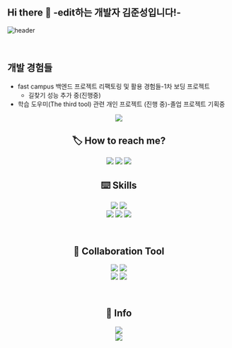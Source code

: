 ## Hi there 👋  -edit하는 개발자 김준성입니다!-
<!--헤더코드 부문-->
![header](https://capsule-render.vercel.app/api?type=transparent)


  <br/>



## 개발 경험들
- fast campus 백엔드 프로젝트 리팩토링 및 활용 경험들-1차 보딩 프로젝트
     - 길찾기 성능 추가 중(진행중)
- 학습 도우미(The third tool) 관련 개인 프로젝트 (진행 중)-졸업 프로젝트 기획중



<!-- 헤더 -->
<p align=center>
    <img src="https://capsule-render.vercel.app/api?type=rounded&color=timeGradient&text=준성이의 깃허브%20%20Git%20🙌&animation=twinkling&fontSize=35&fontAlignY=50&fontAlign=50&height=120"/>
</p>

<!-- 바디1 -->
<div align="center">
    <h2> 🏷️ How to reach me?</h2>
    <a href="https://bit.ly/onlyjoon"><img src="https://img.shields.io/badge/Portfolio-EE6123?style=flat-square&logo=Bitly&logoColor=white"></a>
    <a href="mailto:"nhj7334@icloud.com"><img src="https://img.shields.io/badge/iCloud-3693F3?style=flat-square&logo=iCloud&logoColor=white"></a>
    <a href="https://velog.io/@js-kim-arc"><img src="http://img.shields.io/badge/Velog-20C997?style=flat-square&logo=Velog&logoColor=white"></a>

<!-- [![Velog's GitHub stats](https://velog-readme-stats.vercel.app/api?name=nhj9974)](https://velog.io/@nhj9974) -->

<br>

<!-- 바디2 -->
<div align=center>
    <h2> ⌨️ Skills </h2>
    <p>
        <img src="https://img.shields.io/badge/java-%23ED8B00.svg?style=for-the-badge&logo=openjdk&logoColor=white">
        <img src="https://img.shields.io/badge/Python-3776AB.svg?&style=for-the-badge&logo=Python&logoColor=white"/><br>
        <img src="https://img.shields.io/badge/MySQL-4479A1?style=for-the-badge&logo=MySQL&logoColor=white">
        <img src="https://img.shields.io/badge/Spring-6DB33F?style=for-the-badge&logo=Spring&logoColor=white"> 
        <img src="https://img.shields.io/badge/Spring%20Boot-6DB33F?style=for-the-badge&logo=Spring&logoColor=white"><br>
    </p><br>
    <h2> 🤝 Collaboration Tool </h2>
    <p>
        <img src="https://img.shields.io/badge/Git-F05032?style=for-the-badge&logo=Git&logoColor=white"> 
        <img src="https://img.shields.io/badge/GitHub-181717?style=for-the-badge&logo=GitHub&logoColor=white"><br>
        <img src="https://img.shields.io/badge/Postman-FF6C37?style=for-the-badge&logo=Postman&logoColor=white">
        <img src="https://img.shields.io/badge/Confluence-172B4D?style=for-the-badge&logo=Confluence&logoColor=white"><br>
    </p><br>
    <h2> 🔎 Info</h2>
<!--        <a href="https://github.com/only-juun"><img src="https://hits.seeyoufarm.com/api/count/incr/badge.svg?url=https%3A%2F%2Fgithub.com%2Fonly-juun%2Fonly-juun&count_bg=%2379C83D&title_bg=%23555555&icon=&icon_color=%23E7E7E7&title=hits&edge_flat=true"/></a>
        <a href="https://github.com/only-juun?tab=followers"><img src="https://img.shields.io/github/followers/only-juun?style=social"/></a><br> -->
        <img src="https://github-readme-stats.vercel.app/api/top-langs/?username=js-kim-arc"><br>
        <img src="https://github-readme-stats.vercel.app/api?username=only-juun&anuraghazra&show_icons=true"><br>
</div>
